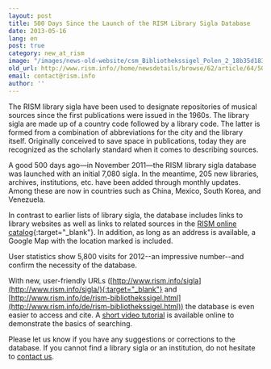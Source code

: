 ```yaml
---
layout: post
title: 500 Days Since the Launch of the RISM Library Sigla Database
date: 2013-05-16
lang: en
post: true
category: new_at_rism
image: "/images/news-old-website/csm_Bibliothekssigel_Polen_2_18b35d183f.jpg"
old_url: http://www.rism.info//home/newsdetails/browse/62/article/64/500-days-since-the-launch-of-the-rism-library-sigla-database.html
email: contact@rism.info
author: ''
---
```


The RISM library sigla have been used to designate repositories of musical sources since the first publications were issued in the 1960s. The library sigla are made up of a country code followed by a library code. The latter is formed from a combination of abbreviations for the city and the library itself. Originally conceived to save space in publications, today they are recognized as the scholarly standard when it comes to describing sources.

A good 500 days ago—in November 2011—the RISM library sigla database was launched with an initial 7,080 sigla. In the meantime, 205 new libraries, archives, institutions, etc. have been added through monthly updates. Among these are now in countries such as China, Mexico, South Korea, and Venezuela.

In contrast to earlier lists of library sigla, the database includes links to library websites as well as links to related sources in the [RISM online catalog](http://opac.rism.info/index.php?id=2&L=1){:target="_blank"}. In addition, as long as an address is available, a Google Map with the location marked is included.

User statistics show 5,800 visits for 2012--an impressive number--and confirm the necessity of the database.

With new, user-friendly URLs ([http://www.rism.info/sigla](http://www.rism.info/sigla/){:target="_blank"} and [http://www.rism.info/de/rism-bibliothekssigel.html](http://www.rism.info/de/rism-bibliothekssigel.html)) the database is even easier to access and cite. A [short video tutorial](/sigla/help.html#c2138) is available online to demonstrate the basics of searching.

Please let us know if you have any suggestions or corrections to the database. If you cannot find a library sigla or an institution, do not hesitate to [contact us](mailto:contact@rism.info).